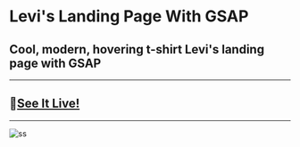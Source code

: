 # Levi's Landing Page With GSAP

## Cool, modern, hovering t-shirt Levi's landing page with GSAP
---
## 👕[See It Live!](https://proghead00.github.io/Levi-Landing-Page-With-GSAP/) 
---
![ss](https://user-images.githubusercontent.com/55017730/92504975-05995980-f221-11ea-8183-3efb5d109676.png)
